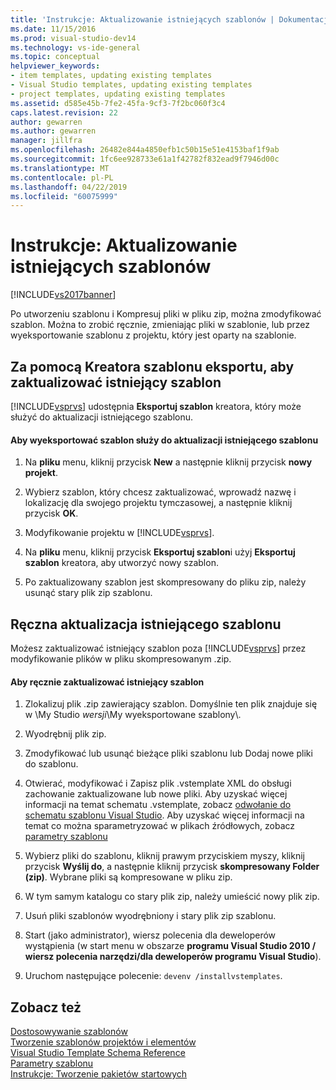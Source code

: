 ```yaml
---
title: 'Instrukcje: Aktualizowanie istniejących szablonów | Dokumentacja firmy Microsoft'
ms.date: 11/15/2016
ms.prod: visual-studio-dev14
ms.technology: vs-ide-general
ms.topic: conceptual
helpviewer_keywords:
- item templates, updating existing templates
- Visual Studio templates, updating existing templates
- project templates, updating existing templates
ms.assetid: d585e45b-7fe2-45fa-9cf3-7f2bc060f3c4
caps.latest.revision: 22
author: gewarren
ms.author: gewarren
manager: jillfra
ms.openlocfilehash: 26482e844a4850efb1c50b15e51e4153baf1f9ab
ms.sourcegitcommit: 1fc6ee928733e61a1f42782f832ead9f7946d00c
ms.translationtype: MT
ms.contentlocale: pl-PL
ms.lasthandoff: 04/22/2019
ms.locfileid: "60075999"
---
```

# <a name="how-to-update-existing-templates"></a>Instrukcje: Aktualizowanie istniejących szablonów
[!INCLUDE[vs2017banner](../includes/vs2017banner.md)]

Po utworzeniu szablonu i Kompresuj pliki w pliku zip, można zmodyfikować szablon. Można to zrobić ręcznie, zmieniając pliki w szablonie, lub przez wyeksportowanie szablonu z projektu, który jest oparty na szablonie.  
  
## <a name="using-the-export-template-wizard-to-update-an-existing-template"></a>Za pomocą Kreatora szablonu eksportu, aby zaktualizować istniejący szablon  
 [!INCLUDE[vsprvs](../includes/vsprvs-md.md)] udostępnia **Eksportuj szablon** kreatora, który może służyć do aktualizacji istniejącego szablonu.  
  
#### <a name="to-use-export-template-to-update-an-existing-template"></a>Aby wyeksportować szablon służy do aktualizacji istniejącego szablonu  
  
1. Na **pliku** menu, kliknij przycisk **New** a następnie kliknij przycisk **nowy projekt**.  
  
2. Wybierz szablon, który chcesz zaktualizować, wprowadź nazwę i lokalizację dla swojego projektu tymczasowej, a następnie kliknij przycisk **OK**.  
  
3. Modyfikowanie projektu w [!INCLUDE[vsprvs](../includes/vsprvs-md.md)].  
  
4. Na **pliku** menu, kliknij przycisk **Eksportuj szablon**i użyj **Eksportuj szablon** kreatora, aby utworzyć nowy szablon.  
  
5. Po zaktualizowany szablon jest skompresowany do pliku zip, należy usunąć stary plik zip szablonu.  
  
## <a name="manually-updating-an-existing-template"></a>Ręczna aktualizacja istniejącego szablonu  
 Możesz zaktualizować istniejący szablon poza [!INCLUDE[vsprvs](../includes/vsprvs-md.md)] przez modyfikowanie plików w pliku skompresowanym .zip.  
  
#### <a name="to-manually-update-an-existing-template"></a>Aby ręcznie zaktualizować istniejący szablon  
  
1. Zlokalizuj plik .zip zawierający szablon. Domyślnie ten plik znajduje się w \My Studio *wersji*\My wyeksportowane szablony\\.  
  
2. Wyodrębnij plik zip.  
  
3. Zmodyfikować lub usunąć bieżące pliki szablonu lub Dodaj nowe pliki do szablonu.  
  
4. Otwierać, modyfikować i Zapisz plik .vstemplate XML do obsługi zachowanie zaktualizowane lub nowe pliki. Aby uzyskać więcej informacji na temat schematu .vstemplate, zobacz [odwołanie do schematu szablonu Visual Studio](../extensibility/visual-studio-template-schema-reference.md). Aby uzyskać więcej informacji na temat co można sparametryzować w plikach źródłowych, zobacz [parametry szablonu](../ide/template-parameters.md)  
  
5. Wybierz pliki do szablonu, kliknij prawym przyciskiem myszy, kliknij przycisk **Wyślij do**, a następnie kliknij przycisk **skompresowany Folder (zip)**. Wybrane pliki są kompresowane w pliku zip.  
  
6. W tym samym katalogu co stary plik zip, należy umieścić nowy plik zip.  
  
7. Usuń pliki szablonów wyodrębniony i stary plik zip szablonu.  
  
8. Start (jako administrator), wiersz polecenia dla deweloperów wystąpienia (w start menu w obszarze **programu Visual Studio 2010 / wiersz polecenia narzędzi/dla deweloperów programu Visual Studio**).  
  
9. Uruchom następujące polecenie: `devenv /installvstemplates`.  
  
## <a name="see-also"></a>Zobacz też  
 [Dostosowywanie szablonów](../ide/customizing-project-and-item-templates.md)   
 [Tworzenie szablonów projektów i elementów](../ide/creating-project-and-item-templates.md)   
 [Visual Studio Template Schema Reference](../extensibility/visual-studio-template-schema-reference.md)   
 [Parametry szablonu](../ide/template-parameters.md)   
 [Instrukcje: Tworzenie pakietów startowych](../ide/how-to-create-starter-kits.md)
